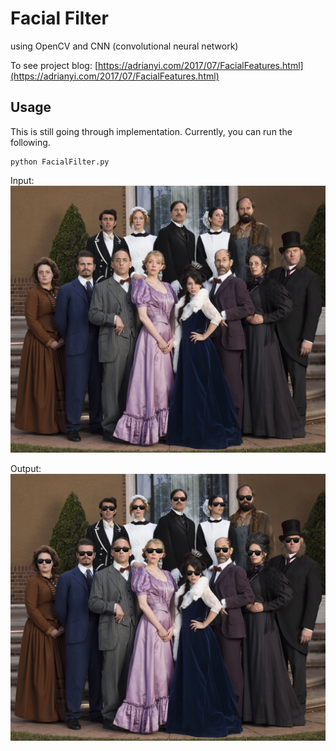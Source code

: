 # Facial Filter
using OpenCV and CNN (convolutional neural network)

To see project blog: [https://adrianyi.com/2017/07/FacialFeatures.html](https://adrianyi.com/2017/07/FacialFeatures.html)

## Usage
This is still going through implementation.
Currently, you can run the following.  
```
python FacialFilter.py
```

Input:  
![](test_images/test_image_1.jpg)

Output:  
![](output.jpg)
